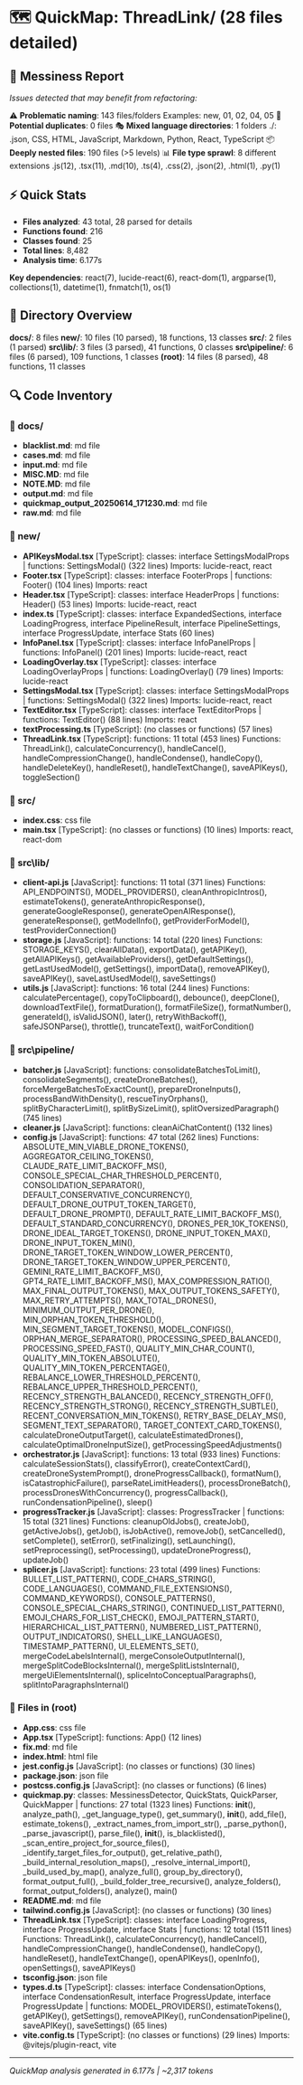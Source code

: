 # 🗺️ QuickMap: ThreadLink/ (28 files detailed)

## 🧹 Messiness Report
*Issues detected that may benefit from refactoring:*

⚠️  **Problematic naming**: 143 files/folders
   Examples: new, 01, 02, 04, 05
🔄 **Potential duplicates**: 0 files
🎭 **Mixed language directories**: 1 folders
   ./: .json, CSS, HTML, JavaScript, Markdown, Python, React, TypeScript
📦 **Deeply nested files**: 190 files (>5 levels)
📊 **File type sprawl**: 8 different extensions
   .js(12), .tsx(11), .md(10), .ts(4), .css(2), .json(2), .html(1), .py(1)

## ⚡ Quick Stats
- **Files analyzed**: 43 total, 28 parsed for details
- **Functions found**: 216
- **Classes found**: 25
- **Total lines**: 8,482
- **Analysis time**: 6.177s

**Key dependencies**: react(7), lucide-react(6), react-dom(1), argparse(1), collections(1), datetime(1), fnmatch(1), os(1)

## 📁 Directory Overview
**docs/**: 8 files
**new/**: 10 files (10 parsed), 18 functions, 13 classes
**src/**: 2 files (1 parsed)
**src\lib/**: 3 files (3 parsed), 41 functions, 0 classes
**src\pipeline/**: 6 files (6 parsed), 109 functions, 1 classes
**(root)**: 14 files (8 parsed), 48 functions, 11 classes

## 🔍 Code Inventory

### 📁 docs/
- **blacklist.md**: md file
- **cases.md**: md file
- **input.md**: md file
- **MISC.MD**: md file
- **NOTE.MD**: md file
- **output.md**: md file
- **quickmap_output_20250614_171230.md**: md file
- **raw.md**: md file

### 📁 new/
- **APIKeysModal.tsx** [TypeScript]: classes: interface SettingsModalProps | functions: SettingsModal() (322 lines)
      Imports: lucide-react, react
- **Footer.tsx** [TypeScript]: classes: interface FooterProps | functions: Footer() (104 lines)
      Imports: react
- **Header.tsx** [TypeScript]: classes: interface HeaderProps | functions: Header() (53 lines)
      Imports: lucide-react, react
- **index.ts** [TypeScript]: classes: interface ExpandedSections, interface LoadingProgress, interface PipelineResult, interface PipelineSettings, interface ProgressUpdate, interface Stats (60 lines)
- **InfoPanel.tsx** [TypeScript]: classes: interface InfoPanelProps | functions: InfoPanel() (201 lines)
      Imports: lucide-react, react
- **LoadingOverlay.tsx** [TypeScript]: classes: interface LoadingOverlayProps | functions: LoadingOverlay() (79 lines)
      Imports: lucide-react
- **SettingsModal.tsx** [TypeScript]: classes: interface SettingsModalProps | functions: SettingsModal() (322 lines)
      Imports: lucide-react, react
- **TextEditor.tsx** [TypeScript]: classes: interface TextEditorProps | functions: TextEditor() (88 lines)
      Imports: react
- **textProcessing.ts** [TypeScript]: (no classes or functions) (57 lines)
- **ThreadLink.tsx** [TypeScript]: functions: 11 total (453 lines)
      Functions: ThreadLink(), calculateConcurrency(), handleCancel(), handleCompressionChange(), handleCondense(), handleCopy(), handleDeleteKey(), handleReset(), handleTextChange(), saveAPIKeys(), toggleSection()

### 📁 src/
- **index.css**: css file
- **main.tsx** [TypeScript]: (no classes or functions) (10 lines)
      Imports: react, react-dom

### 📁 src\lib/
- **client-api.js** [JavaScript]: functions: 11 total (371 lines)
      Functions: API_ENDPOINTS(), MODEL_PROVIDERS(), cleanAnthropicIntros(), estimateTokens(), generateAnthropicResponse(), generateGoogleResponse(), generateOpenAIResponse(), generateResponse(), getModelInfo(), getProviderForModel(), testProviderConnection()
- **storage.js** [JavaScript]: functions: 14 total (220 lines)
      Functions: STORAGE_KEYS(), clearAllData(), exportData(), getAPIKey(), getAllAPIKeys(), getAvailableProviders(), getDefaultSettings(), getLastUsedModel(), getSettings(), importData(), removeAPIKey(), saveAPIKey(), saveLastUsedModel(), saveSettings()
- **utils.js** [JavaScript]: functions: 16 total (244 lines)
      Functions: calculatePercentage(), copyToClipboard(), debounce(), deepClone(), downloadTextFile(), formatDuration(), formatFileSize(), formatNumber(), generateId(), isValidJSON(), later(), retryWithBackoff(), safeJSONParse(), throttle(), truncateText(), waitForCondition()

### 📁 src\pipeline/
- **batcher.js** [JavaScript]: functions: consolidateBatchesToLimit(), consolidateSegments(), createDroneBatches(), forceMergeBatchesToExactCount(), prepareDroneInputs(), processBandWithDensity(), rescueTinyOrphans(), splitByCharacterLimit(), splitBySizeLimit(), splitOversizedParagraph() (745 lines)
- **cleaner.js** [JavaScript]: functions: cleanAiChatContent() (132 lines)
- **config.js** [JavaScript]: functions: 47 total (262 lines)
      Functions: ABSOLUTE_MIN_VIABLE_DRONE_TOKENS(), AGGREGATOR_CEILING_TOKENS(), CLAUDE_RATE_LIMIT_BACKOFF_MS(), CONSOLE_SPECIAL_CHAR_THRESHOLD_PERCENT(), CONSOLIDATION_SEPARATOR(), DEFAULT_CONSERVATIVE_CONCURRENCY(), DEFAULT_DRONE_OUTPUT_TOKEN_TARGET(), DEFAULT_DRONE_PROMPT(), DEFAULT_RATE_LIMIT_BACKOFF_MS(), DEFAULT_STANDARD_CONCURRENCY(), DRONES_PER_10K_TOKENS(), DRONE_IDEAL_TARGET_TOKENS(), DRONE_INPUT_TOKEN_MAX(), DRONE_INPUT_TOKEN_MIN(), DRONE_TARGET_TOKEN_WINDOW_LOWER_PERCENT(), DRONE_TARGET_TOKEN_WINDOW_UPPER_PERCENT(), GEMINI_RATE_LIMIT_BACKOFF_MS(), GPT4_RATE_LIMIT_BACKOFF_MS(), MAX_COMPRESSION_RATIO(), MAX_FINAL_OUTPUT_TOKENS(), MAX_OUTPUT_TOKENS_SAFETY(), MAX_RETRY_ATTEMPTS(), MAX_TOTAL_DRONES(), MINIMUM_OUTPUT_PER_DRONE(), MIN_ORPHAN_TOKEN_THRESHOLD(), MIN_SEGMENT_TARGET_TOKENS(), MODEL_CONFIGS(), ORPHAN_MERGE_SEPARATOR(), PROCESSING_SPEED_BALANCED(), PROCESSING_SPEED_FAST(), QUALITY_MIN_CHAR_COUNT(), QUALITY_MIN_TOKEN_ABSOLUTE(), QUALITY_MIN_TOKEN_PERCENTAGE(), REBALANCE_LOWER_THRESHOLD_PERCENT(), REBALANCE_UPPER_THRESHOLD_PERCENT(), RECENCY_STRENGTH_BALANCED(), RECENCY_STRENGTH_OFF(), RECENCY_STRENGTH_STRONG(), RECENCY_STRENGTH_SUBTLE(), RECENT_CONVERSATION_MIN_TOKENS(), RETRY_BASE_DELAY_MS(), SEGMENT_TEXT_SEPARATOR(), TARGET_CONTEXT_CARD_TOKENS(), calculateDroneOutputTarget(), calculateEstimatedDrones(), calculateOptimalDroneInputSize(), getProcessingSpeedAdjustments()
- **orchestrator.js** [JavaScript]: functions: 13 total (933 lines)
      Functions: calculateSessionStats(), classifyError(), createContextCard(), createDroneSystemPrompt(), droneProgressCallback(), formatNum(), isCatastrophicFailure(), parseRateLimitHeaders(), processDroneBatch(), processDronesWithConcurrency(), progressCallback(), runCondensationPipeline(), sleep()
- **progressTracker.js** [JavaScript]: classes: ProgressTracker | functions: 15 total (321 lines)
      Functions: cleanupOldJobs(), createJob(), getActiveJobs(), getJob(), isJobActive(), removeJob(), setCancelled(), setComplete(), setError(), setFinalizing(), setLaunching(), setPreprocessing(), setProcessing(), updateDroneProgress(), updateJob()
- **splicer.js** [JavaScript]: functions: 23 total (499 lines)
      Functions: BULLET_LIST_PATTERN(), CODE_CHARS_STRING(), CODE_LANGUAGES(), COMMAND_FILE_EXTENSIONS(), COMMAND_KEYWORDS(), CONSOLE_PATTERNS(), CONSOLE_SPECIAL_CHARS_STRING(), CONTINUED_LIST_PATTERN(), EMOJI_CHARS_FOR_LIST_CHECK(), EMOJI_PATTERN_START(), HIERARCHICAL_LIST_PATTERN(), NUMBERED_LIST_PATTERN(), OUTPUT_INDICATORS(), SHELL_LIKE_LANGUAGES(), TIMESTAMP_PATTERN(), UI_ELEMENTS_SET(), mergeCodeLabelsInternal(), mergeConsoleOutputInternal(), mergeSplitCodeBlocksInternal(), mergeSplitListsInternal(), mergeUiElementsInternal(), spliceIntoConceptualParagraphs(), splitIntoParagraphsInternal()

### 📄 Files in (root)
- **App.css**: css file
- **App.tsx** [TypeScript]: functions: App() (12 lines)
- **fix.md**: md file
- **index.html**: html file
- **jest.config.js** [JavaScript]: (no classes or functions) (30 lines)
- **package.json**: json file
- **postcss.config.js** [JavaScript]: (no classes or functions) (6 lines)
- **quickmap.py**: classes: MessinessDetector, QuickStats, QuickParser, QuickMapper | functions: 27 total (1323 lines)
      Functions: __init__(), analyze_path(), _get_language_type(), get_summary(), __init__(), add_file(), estimate_tokens(), _extract_names_from_import_str(), _parse_python(), _parse_javascript(), parse_file(), __init__(), is_blacklisted(), _scan_entire_project_for_source_files(), _identify_target_files_for_output(), get_relative_path(), _build_internal_resolution_maps(), _resolve_internal_import(), _build_used_by_map(), analyze_full(), group_by_directory(), format_output_full(), _build_folder_tree_recursive(), analyze_folders(), format_output_folders(), analyze(), main()
- **README.md**: md file
- **tailwind.config.js** [JavaScript]: (no classes or functions) (30 lines)
- **ThreadLink.tsx** [TypeScript]: classes: interface LoadingProgress, interface ProgressUpdate, interface Stats | functions: 12 total (1511 lines)
      Functions: ThreadLink(), calculateConcurrency(), handleCancel(), handleCompressionChange(), handleCondense(), handleCopy(), handleReset(), handleTextChange(), openAPIKeys(), openInfo(), openSettings(), saveAPIKeys()
- **tsconfig.json**: json file
- **types.d.ts** [TypeScript]: classes: interface CondensationOptions, interface CondensationResult, interface ProgressUpdate, interface ProgressUpdate | functions: MODEL_PROVIDERS(), estimateTokens(), getAPIKey(), getSettings(), removeAPIKey(), runCondensationPipeline(), saveAPIKey(), saveSettings() (65 lines)
- **vite.config.ts** [TypeScript]: (no classes or functions) (29 lines)
      Imports: @vitejs/plugin-react, vite

---
*QuickMap analysis generated in 6.177s | ~2,317 tokens*